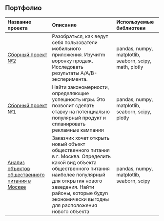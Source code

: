 ## Портфолио

| Название проекта | Описание | Используемые библиотеки | 
| :---------------------- | :---------------------- | :---------------------- |
| [Сборный проект №2](food_data) | Разобраться, как ведут себя пользователи мобильного приложения. Изучитm воронку продаж. Исследовать результаты A/A/B-эксперимента.| pandas, numpy, matplotlib, seaborn, scipy, math, plotly|
| [Сборный проект №1](game_data) | Найти закономерности, определяющие успешность игры. Это позволит сделать ставку на потенциально популярный продукт и спланировать рекламные кампании| pandas, numpy, matplotlib, seaborn, scipy, plotly|
| [Анализ объектов общественного питания в Москве](restor_data) | Заказчик хочет открыть новый объект общественного питания в г. Москва. Определить какой вид объекта общественного питания наиболее популярный для открытия нового заведения. Найти районы, которые будуn экономически выгодны для расположения нового объекта| pandas, numpy, matplotlib, seaborn, scipy|


